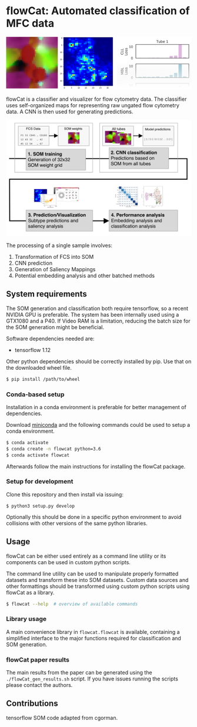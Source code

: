 flowCat: Automated classification of MFC data
=============================================

![Flowcat banner image](assets/banner.png)

flowCat is a classifier and visualizer for flow cytometry data. The classifier
uses self-organized maps for representing raw ungated flow cytometry data. A CNN
is then used for generating predictions.

![Pipeline sequence image](assets/pipeline.png)

The processing of a single sample involves:

1. Transformation of FCS into SOM
2. CNN prediction
3. Generation of Saliency Mappings
4. Potential embedding analysis and other batched methods

## System requirements

The SOM generation and classification both require tensorflow, so a recent
NVIDIA GPU is preferable. The system has been internally used using a GTX1080
and a P40. If Video RAM is a limitation, reducing the batch size for the SOM
generation might be beneficial.

Software dependencies needed are:

* tensorflow 1.12

Other python dependencies should be correctly installed by pip. Use that on the
downloaded wheel file.

```sh
$ pip install /path/to/wheel
```

### Conda-based setup

Installation in a conda environment is preferable for better management of
dependencies.

Download [miniconda](https://docs.conda.io/en/latest/miniconda.html) and the
following commands could be used to setup a conda environment.

```sh
$ conda activate
$ conda create -n flowcat python=3.6
$ conda activate flowcat
```

Afterwards follow the main instructions for installing the flowCat package.


### Setup for development

Clone this repository and then install via issuing:

```
$ python3 setup.py develop
```

Optionally this should be done in a specific python environment to avoid
collisions with other versions of the same python libraries.

## Usage

flowCat can be either used entirely as a command line utility or its components
can be used in custom python scripts.

The command line utility can be used to manipulate properly formatted datasets
and transform these into SOM datasets. Custom data sources and other formattings
should be transformed using custom python scripts using flowCat as a library.

```sh
$ flowcat --help  # overview of available commands
```

### Library usage

A main convenience library in `flowcat.flowcat` is available, containing a
simplified interface to the major functions required for classification and SOM
generation.

### flowCat paper results

The main results from the paper can be generated using the
`./flowCat_gen_results.sh` script. If you have issues running the scripts please
contact the authors.

## Contributions

tensorflow SOM code adapted from cgorman.
